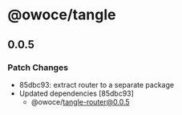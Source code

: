 # @owoce/tangle

## 0.0.5

### Patch Changes

- 85dbc93: extract router to a separate package
- Updated dependencies [85dbc93]
  - @owoce/tangle-router@0.0.5
